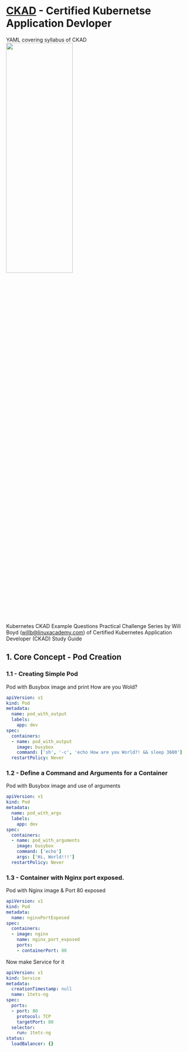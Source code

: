 # [CKAD](http://www.cncf.io) - Certified Kubernetse Application Devloper 
YAML covering syllabus of CKAD
<img src="https://d33wubrfki0l68.cloudfront.net/69e55f968a6f44613384615c6a78b881bfe28bd6/42cd3/_common-resources/images/flower.svg" height="40%" width="60%">

Kubernetes CKAD Example Questions Practical Challenge Series by Will Boyd (willb@linuxacademy.com) of Certified Kubernetes
Application Developer (CKAD) Study Guide

## 1. Core Concept -  Pod Creation

### 1.1 - Creating Simple Pod

Pod with Busybox image and print How are you Wold?

```yaml
apiVersion: v1
kind: Pod
metadata:
  name: pod_with_output
  labels:
    app: dev
spec:
  containers:
  - name: pod_with_output
    image: busybox
    command: ['sh', '-c', 'echo How are you World?! && sleep 3600']
  restartPolicy: Never
```

### 1.2 - Define a Command and Arguments for a Container

Pod with Busybox image and use of arguments 

```yaml
apiVersion: v1
kind: Pod
metadata:
  name: pod_with_args
  labels:
    app: dev
spec:
  containers:
  - name: pod_with_arguments
    image: busybox
    command: ['echo']
    args: ['Hi, World!!!']
  restartPolicy: Never    
```
### 1.3 - Container with Nginx port exposed.

Pod with Nginx image & Port 80 exposed

```yaml
apiVersion: v1
kind: Pod
metadata:
  name: nginxPortExposed
spec:
  containers:
  - image: nginx
    name: nginx_port_exposed
    ports:
    - containerPort: 80
```
Now make Service for it

```yaml
apiVersion: v1
kind: Service
metadata:
  creationTimestamp: null
  name: 1tets-ng
spec:
  ports:
  - port: 80
    protocol: TCP
    targetPort: 80
  selector:
    run: 1tets-ng
status:
  loadBalancer: {}
``` 
